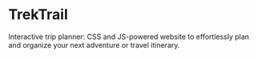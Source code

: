 # TrekTrail
Interactive trip planner: CSS and JS-powered website to effortlessly plan and organize your next adventure or travel itinerary.
